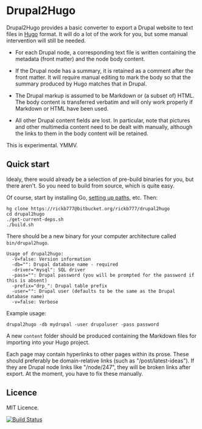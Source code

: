 # Drupal2Hugo

Drupal2Hugo provides a basic converter to export a Drupal website to text files in [Hugo](http://gohugo.io/) format. 
It will do a lot of the work for you, but some manual intervention will still be needed.

* For each Drupal node, a corresponding text file is written containing the metadata (front matter)
  and the node body content.

* If the Drupal node has a summary, it is retained as a comment after the front matter. It will require
  manual editing to mark the body so that the summary produced by Hugo matches that in Drupal.

* The Drupal markup is assumed to be Markdown or (a subset of) HTML. The body content is transferred verbatim
  and will only work properly if Markdown or HTML have been used.

* All other Drupal content fields are lost. In particular, note that pictures and other multimedia content
  need to be dealt with manually, although the links to them in the body content will be retained.

This is experimental. YMMV.

## Quick start

Idealy, there would already be a selection of pre-build binaries for you, but there aren't. So you need to build
from source, which is quite easy.

Of course, start by installing Go, [setting up paths](http://golang.org/doc/code.html), etc. Then:

    hg clone https://rickb777@bitbucket.org/rickb777/drupal2hugo
    cd drupal2hugo
    ./get-current-deps.sh
    ./build.sh

There should be a new binary for your computer architecture called `bin/drupal2hugo`.

    Usage of drupal2hugo:
      -V=false: Version information
      -db="": Drupal database name - required
      -driver="mysql": SQL driver
      -pass="": Drupal password (you will be prompted for the password if this is absent)
      -prefix="drp_": Drupal table prefix
      -user="": Drupal user (defaults to be the same as the Drupal database name)
      -v=false: Verbose

Example usage:

    drupal2hugo -db mydrupal -user drupaluser -pass password

A new `content` folder should be produced containing the Markdown files for importing into your Hugo project.

Each page may contain hyperlinks to other pages within its prose. These should preferably be domain-relative links 
(such as "/post/latest-ideas"). If they are Drupal node links like "/node/247", they will be broken links after
export. At the moment, you have to fix these manually.

## Licence

MIT Licence.

[![Build Status](https://drone.io/bitbucket.org/rickb777/drupal2hugo/status.png)](https://drone.io/bitbucket.org/rickb777/drupal2hugo/latest)
